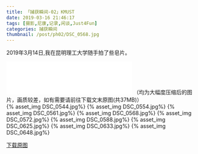 ```yaml
---
title: 「捕获瞬间-02」KMUST
date: 2019-03-16 21:46:17
tags: [摄影,尼康,记录,闲谈,Just4Fun]
categories: 捕获瞬间
thumbnail: /post/ph02/DSC_0568.jpg
---
```

2019年3月14日,我在昆明理工大学随手拍了些皂片。   
<!-- more -->
<iframe frameborder="no" border="0" marginwidth="0" marginheight="0" width=330 height=86 src="//music.163.com/outchain/player?type=2&id=432430716&auto=0&height=66"></iframe>
（均为大幅度压缩后的图片，画质较差，如有需要请前往下载文末原图(共37MB)）

<div class="justified-gallery">
{% asset_img DSC_0544.jpg%}
{% asset_img DSC_0554.jpg%}
{% asset_img DSC_0561.jpg%}
{% asset_img DSC_0568.jpg%}
{% asset_img DSC_0572.jpg%}
{% asset_img DSC_0588.jpg%}
{% asset_img DSC_0625.jpg%}
{% asset_img DSC_0633.jpg%}
{% asset_img DSC_0648.jpg%}
</div>


[下载原图](https://pan.zsh2401.top/index.php?share/file&user=1&sid=aPuqZB9H)   